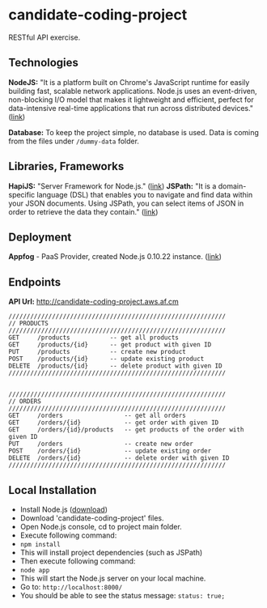 candidate-coding-project
===========

RESTful API exercise.

## Technologies
**NodeJS:** "It is a platform built on Chrome's JavaScript runtime for easily building fast, scalable network applications. Node.js uses an event-driven, non-blocking I/O model that makes it lightweight and efficient, perfect for data-intensive real-time applications that run across distributed devices." ([link](http://nodejs.org/))

**Database:** To keep the project simple, no database is used.
Data is coming from the files under ```/dummy-data``` folder.

## Libraries, Frameworks
**HapiJS:** "Server Framework for Node.js." ([link](http://www.hapijs.com))
**JSPath:** "It is a domain-specific language (DSL) that enables you to navigate and find data within your JSON documents. Using JSPath, you can select items of JSON in order to retrieve the data they contain." ([link](https://github.com/dfilatov/jspath))

## Deployment
**Appfog** - PaaS Provider, created Node.js 0.10.22 instance. ([link](https://docs.appfog.com/languages/node))

## Endpoints
**API Url:** http://candidate-coding-project.aws.af.cm

```
////////////////////////////////////////////////////////////
// PRODUCTS
////////////////////////////////////////////////////////////
GET     /products           -- get all products
GET     /products/{id}      -- get product with given ID
PUT     /products           -- create new product
POST    /products/{id}      -- update existing product
DELETE  /products/{id}      -- delete product with given ID
////////////////////////////////////////////////////////////


////////////////////////////////////////////////////////////
// ORDERS
////////////////////////////////////////////////////////////
GET     /orders                 -- get all orders
GET     /orders/{id}            -- get order with given ID
GET     /orders/{id}/products   -- get products of the order with given ID
PUT     /orders                 -- create new order
POST    /orders/{id}            -- update existing order
DELETE  /orders/{id}            -- delete order with given ID
////////////////////////////////////////////////////////////
```

## Local Installation
- Install Node.js ([download](http://nodejs.org/))
- Download 'candidate-coding-project' files.
- Open Node.js console, cd to project main folder.
- Execute following command:
 - ```npm install``` 
 - This will install project dependencies (such as JSPath)
- Then execute following command:
 - ```node app```
 - This will start the Node.js server on your local machine.
- Go to: ```http://localhost:8000/```
 - You should be able to see the status message: ```status: true;```

